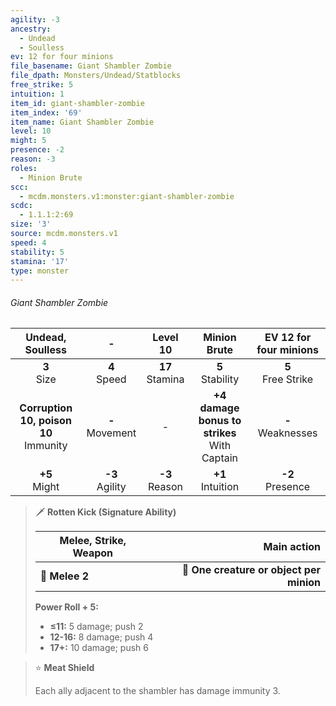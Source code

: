 ```yaml
---
agility: -3
ancestry:
  - Undead
  - Soulless
ev: 12 for four minions
file_basename: Giant Shambler Zombie
file_dpath: Monsters/Undead/Statblocks
free_strike: 5
intuition: 1
item_id: giant-shambler-zombie
item_index: '69'
item_name: Giant Shambler Zombie
level: 10
might: 5
presence: -2
reason: -3
roles:
  - Minion Brute
scc:
  - mcdm.monsters.v1:monster:giant-shambler-zombie
scdc:
  - 1.1.1:2:69
size: '3'
source: mcdm.monsters.v1
speed: 4
stability: 5
stamina: '17'
type: monster
---
```


###### Giant Shambler Zombie

|              Undead, Soulless              |          -          |      Level 10       |                   Minion Brute                   | EV 12 for four minions |
| :----------------------------------------: | :-----------------: | :-----------------: | :----------------------------------------------: | :--------------------: |
|              **3**<br/> Size               |  **4**<br/> Speed   | **17**<br/> Stamina |               **5**<br/> Stability               | **5**<br/> Free Strike |
| **Corruption 10, poison 10**<br/> Immunity | **-**<br/> Movement |          -          | **+4 damage bonus to strikes**<br/> With Captain | **-**<br/> Weaknesses  |
|             **+5**<br/> Might              | **-3**<br/> Agility | **-3**<br/> Reason  |              **+1**<br/> Intuition               |  **-2**<br/> Presence  |

> 🗡 **Rotten Kick (Signature Ability)**
>
> | **Melee, Strike, Weapon** |                          **Main action** |
> | ------------------------- | ---------------------------------------: |
> | **📏 Melee 2**            | **🎯 One creature or object per minion** |
>
> **Power Roll + 5:**
>
> - **≤11:** 5 damage; push 2
> - **12-16:** 8 damage; push 4
> - **17+:** 10 damage; push 6

> ⭐️ **Meat Shield**
>
> Each ally adjacent to the shambler has damage immunity 3.
